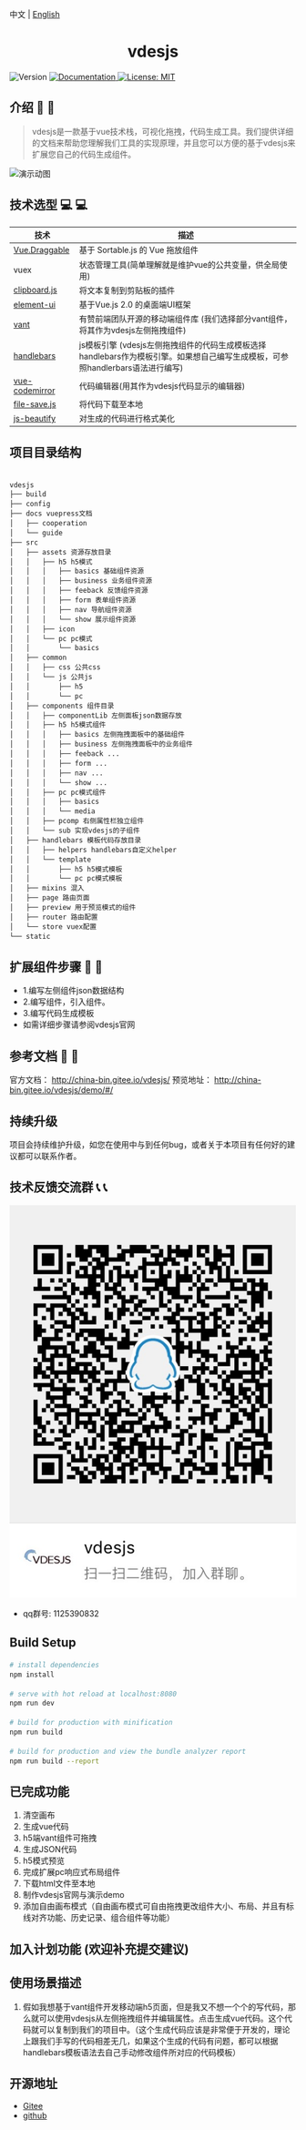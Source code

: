 中文 | [English](./README.en.md)

<h1 align="center">vdesjs</h1>

<p>
  <img alt="Version" src="https://img.shields.io/badge/version-1.1-blue.svg" />
  <a href="https://www.jianshu.com/c/061d0ea33f2d" target="_blank">
    <img alt="Documentation" src="https://img.shields.io/badge/documentation-yes-brightgreen.svg" />
  </a>
  <a href="#" target="_blank">
    <img alt="License: MIT" src="https://img.shields.io/badge/License-MIT-yellow.svg" />
  </a>
</p>

## 介绍 :loudspeaker: :loudspeaker:

> vdesjs是一款基于vue技术栈，可视化拖拽，代码生成工具。我们提供详细的文档来帮助您理解我们工具的实现原理，并且您可以方便的基于vdesjs来扩展您自己的代码生成组件。

<img src="./src/assets/showHow.gif" alt="演示动图" />


## 技术选型 :computer: :computer:
| 技术                                                             | 描述                                                                                                                           |
| ---------------------------------------------------------------- | ------------------------------------------------------------------------------------------------------------------------------ |
| [Vue.Draggable](https://github.com/SortableJS/Vue.Draggable)     | 基于 Sortable.js 的 Vue 拖放组件                                                                                               |
| vuex                                                             | 状态管理工具(简单理解就是维护vue的公共变量，供全局使用)                                                                        |
| [clipboard.js](https://github.com/zenorocha/clipboard.js)        | 将文本复制到剪贴板的插件                                                                                                       |
| [element-ui](https://element.eleme.cn/#/zh-CN)                   | 基于Vue.js 2.0 的桌面端UI框架                                                                                                  |
| [vant](https://vant-contrib.gitee.io/vant/)                      | 有赞前端团队开源的移动端组件库 (我们选择部分vant组件，将其作为vdesjs左侧拖拽组件)                                              |
| [handlebars](https://github.com/handlebars-lang/handlebars.js)   | js模板引擎 (vdesjs左侧拖拽组件的代码生成模板选择handlebars作为模板引擎。如果想自己编写生成模板，可参照handlerbars语法进行编写) |
| [vue-codemirror](https://github.com/surmon-china/vue-codemirror) | 代码编辑器(用其作为vdesjs代码显示的编辑器)                                                                                     |
|[file-save.js](https://github.com/eligrey/FileSaver.js)| 将代码下载至本地 |
|[js-beautify](https://github.com/beautify-web/js-beautify)| 对生成的代码进行格式美化 |
## 项目目录结构
``` html

vdesjs
├── build
├── config
├── docs vuepress文档
│   ├── cooperation
│   └── guide
├── src
│   ├── assets 资源存放目录
│   │   ├── h5 h5模式
│   │   │   ├── basics 基础组件资源
│   │   │   ├── business 业务组件资源
│   │   │   ├── feeback 反馈组件资源
│   │   │   ├── form 表单组件资源
│   │   │   ├── nav 导航组件资源
│   │   │   └── show 展示组件资源
│   │   ├── icon
│   │   └── pc pc模式
│   │       └── basics
│   ├── common
│   │   ├── css 公共css
│   │   └── js 公共js
│   │       ├── h5
│   │       └── pc
│   ├── components 组件目录
│   │   ├── componentLib 左侧面板json数据存放
│   │   ├── h5 h5模式组件
│   │   │   ├── basics 左侧拖拽面板中的基础组件
│   │   │   ├── business 左侧拖拽面板中的业务组件
│   │   │   ├── feeback ...
│   │   │   ├── form ...
│   │   │   ├── nav ...
│   │   │   └── show ...
│   │   ├── pc pc模式组件
│   │   │   ├── basics
│   │   │   └── media
│   │   ├── pcomp 右侧属性栏独立组件
│   │   └── sub 实现vdesjs的子组件
│   ├── handlebars 模板代码存放目录
│   │   ├── helpers handlebars自定义helper
│   │   └── template
│   │       ├── h5 h5模式模板
│   │       └── pc pc模式模板
│   ├── mixins 混入
│   ├── page 路由页面
│   ├── preview 用于预览模式的组件
│   ├── router 路由配置
│   └── store vuex配置
└── static

```

## 扩展组件步骤 :electric_plug: :electric_plug:
* 1.编写左侧组件json数据结构
* 2.编写组件，引入组件。
* 3.编写代码生成模板
* 如需详细步骤请参阅vdesjs官网

## 参考文档 :notebook: :notebook:
官方文档： http://china-bin.gitee.io/vdesjs/
预览地址： http://china-bin.gitee.io/vdesjs/demo/#/

## 持续升级
项目会持续维护升级，如您在使用中与到任何bug，或者关于本项目有任何好的建议都可以联系作者。


## 技术反馈交流群 :telephone_receiver: :telephone_receiver:
<img src="./src/assets/qqConcat.JPG" alt="1125390832" />

* qq群号: 1125390832


## Build Setup

``` bash
# install dependencies
npm install

# serve with hot reload at localhost:8080
npm run dev

# build for production with minification
npm run build

# build for production and view the bundle analyzer report
npm run build --report
```
## 已完成功能
1. 清空画布
2. 生成vue代码
3. h5端vant组件可拖拽
4. 生成JSON代码
5. h5模式预览
6. 完成扩展pc响应式布局组件
7. 下载html文件至本地
8. 制作vdesjs官网与演示demo
9. 添加自由画布模式（自由画布模式可自由拖拽更改组件大小、布局、并且有标线对齐功能、历史记录、组合组件等功能）

## 加入计划功能 (欢迎补充提交建议)


## 使用场景描述
1. 假如我想基于vant组件开发移动端h5页面，但是我又不想一个个的写代码，那么就可以使用vdesjs从左侧拖拽组件并编辑属性。点击生成vue代码。这个代码就可以复制到我们的项目中。（这个生成代码应该是非常便于开发的，理论上跟我们手写的代码相差无几，如果这个生成的代码有问题，都可以根据handlebars模板语法去自己手动修改组件所对应的代码模板）

## 开源地址
* [Gitee](https://gitee.com/china-bin/vdesjs)
* [github](https://github.com/china-bin/vdesjs)
